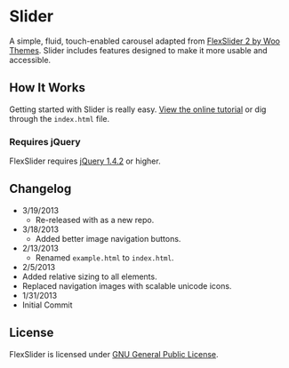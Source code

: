 # Slider
A simple, fluid, touch-enabled carousel adapted from [FlexSlider 2 by Woo Themes](http://www.woothemes.com/flexslider/). Slider includes features designed to make it more usable and accessible.

## How It Works
Getting started with Slider is really easy. [View the online tutorial](http://cferdinandi.github.com/slider/) or dig through the `index.html` file.

### Requires jQuery

FlexSlider requires [jQuery 1.4.2](http://jquery.com/) or higher.

## Changelog
* 3/19/2013
  * Re-released with as a new repo.
* 3/18/2013
  * Added better image navigation buttons.
* 2/13/2013
  * Renamed `example.html` to `index.html`.
* 2/5/2013
 * Added relative sizing to all elements.
 * Replaced navigation images with scalable unicode icons.
* 1/31/2013
 * Initial Commit

## License
FlexSlider is licensed under [GNU General Public License](http://www.gnu.org/licenses/gpl-2.0.html).
